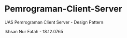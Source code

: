 # Pemrograman-Client-Server
UAS Pemrograman Client Server - Design Pattern

Ikhsan Nur Fatah - 18.12.0765
